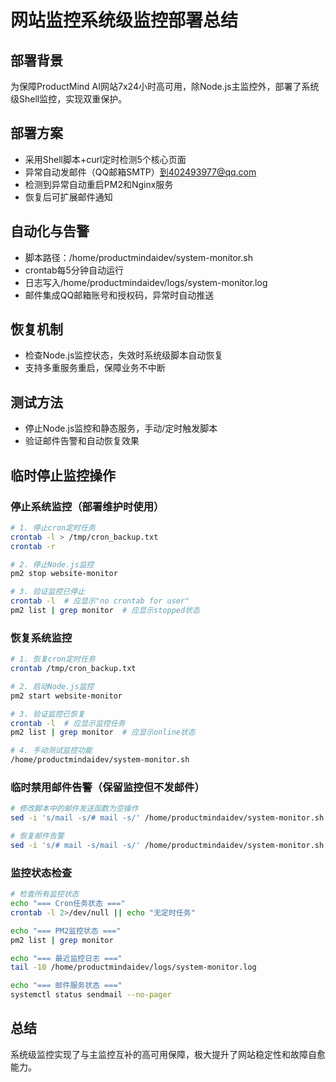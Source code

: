 # 网站监控系统级监控部署总结

## 部署背景
为保障ProductMind AI网站7x24小时高可用，除Node.js主监控外，部署了系统级Shell监控，实现双重保护。

## 部署方案
- 采用Shell脚本+curl定时检测5个核心页面
- 异常自动发邮件（QQ邮箱SMTP）到402493977@qq.com
- 检测到异常自动重启PM2和Nginx服务
- 恢复后可扩展邮件通知

## 自动化与告警
- 脚本路径：/home/productmindaidev/system-monitor.sh
- crontab每5分钟自动运行
- 日志写入/home/productmindaidev/logs/system-monitor.log
- 邮件集成QQ邮箱账号和授权码，异常时自动推送

## 恢复机制
- 检查Node.js监控状态，失效时系统级脚本自动恢复
- 支持多重服务重启，保障业务不中断

## 测试方法
- 停止Node.js监控和静态服务，手动/定时触发脚本
- 验证邮件告警和自动恢复效果

## 临时停止监控操作

### 停止系统监控（部署维护时使用）

```bash
# 1. 停止cron定时任务
crontab -l > /tmp/cron_backup.txt
crontab -r

# 2. 停止Node.js监控
pm2 stop website-monitor

# 3. 验证监控已停止
crontab -l  # 应显示"no crontab for user"
pm2 list | grep monitor  # 应显示stopped状态
```

### 恢复系统监控

```bash
# 1. 恢复cron定时任务
crontab /tmp/cron_backup.txt

# 2. 启动Node.js监控
pm2 start website-monitor

# 3. 验证监控已恢复
crontab -l  # 应显示监控任务
pm2 list | grep monitor  # 应显示online状态

# 4. 手动测试监控功能
/home/productmindaidev/system-monitor.sh
```

### 临时禁用邮件告警（保留监控但不发邮件）

```bash
# 修改脚本中的邮件发送函数为空操作
sed -i 's/mail -s/# mail -s/' /home/productmindaidev/system-monitor.sh

# 恢复邮件告警
sed -i 's/# mail -s/mail -s/' /home/productmindaidev/system-monitor.sh
```

### 监控状态检查

```bash
# 检查所有监控状态
echo "=== Cron任务状态 ==="
crontab -l 2>/dev/null || echo "无定时任务"

echo "=== PM2监控状态 ==="
pm2 list | grep monitor

echo "=== 最近监控日志 ==="
tail -10 /home/productmindaidev/logs/system-monitor.log

echo "=== 邮件服务状态 ==="
systemctl status sendmail --no-pager
```

## 总结
系统级监控实现了与主监控互补的高可用保障，极大提升了网站稳定性和故障自愈能力。 